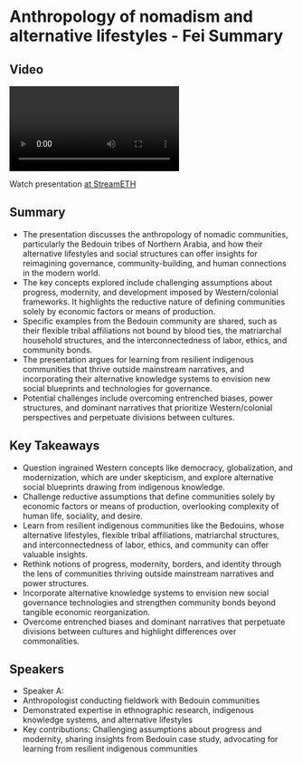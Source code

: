 # Anthropology of nomadism and alternative lifestyles - Fei Summary

## Video
<video id="video" controls></video>
<script src="https://vod-cdn.lp-playback.studio/raw/jxf4iblf6wlsyor6526t4tcmtmqa/catalyst-vod-com/hls/0d78naati4zm54nc/index.m3u8"></script>
<script>
  var video = document.getElementById('video');
  var videoSrc = 'https://vod-cdn.lp-playback.studio/raw/jxf4iblf6wlsyor6526t4tcmtmqa/catalyst-vod-com/hls/0d78naati4zm54nc/index.m3u8';
  if (Hls.isSupported()) {
    var hls = new Hls();
    hls.loadSource(videoSrc);
    hls.attachMedia(video);
  }
  else if (video.canPlayType('application/vnd.apple.mpegurl')) {
    video.src = videoSrc;
  }
</script>

Watch presentation [at StreamETH](https://streameth.org/edge_city/watch?session=6712262050c4a854800fb319)

## Summary
- The presentation discusses the anthropology of nomadic communities, particularly the Bedouin tribes of Northern Arabia, and how their alternative lifestyles and social structures can offer insights for reimagining governance, community-building, and human connections in the modern world.
- The key concepts explored include challenging assumptions about progress, modernity, and development imposed by Western/colonial frameworks. It highlights the reductive nature of defining communities solely by economic factors or means of production.
- Specific examples from the Bedouin community are shared, such as their flexible tribal affiliations not bound by blood ties, the matriarchal household structures, and the interconnectedness of labor, ethics, and community bonds.
- The presentation argues for learning from resilient indigenous communities that thrive outside mainstream narratives, and incorporating their alternative knowledge systems to envision new social blueprints and technologies for governance.
- Potential challenges include overcoming entrenched biases, power structures, and dominant narratives that prioritize Western/colonial perspectives and perpetuate divisions between cultures.

## Key Takeaways
- Question ingrained Western concepts like democracy, globalization, and modernization, which are under skepticism, and explore alternative social blueprints drawing from indigenous knowledge.
- Challenge reductive assumptions that define communities solely by economic factors or means of production, overlooking complexity of human life, sociality, and desire.
- Learn from resilient indigenous communities like the Bedouins, whose alternative lifestyles, flexible tribal affiliations, matriarchal structures, and interconnectedness of labor, ethics, and community can offer valuable insights.
- Rethink notions of progress, modernity, borders, and identity through the lens of communities thriving outside mainstream narratives and power structures.
- Incorporate alternative knowledge systems to envision new social governance technologies and strengthen community bonds beyond tangible economic reorganization.
- Overcome entrenched biases and dominant narratives that perpetuate divisions between cultures and highlight differences over commonalities.

## Speakers
- Speaker A:
- Anthropologist conducting fieldwork with Bedouin communities
- Demonstrated expertise in ethnographic research, indigenous knowledge systems, and alternative lifestyles
- Key contributions: Challenging assumptions about progress and modernity, sharing insights from Bedouin case study, advocating for learning from resilient indigenous communities


